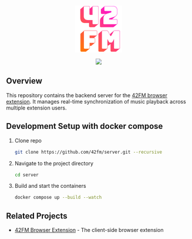 <p align="center" >
    <img src="logo.png">
</p>

<p align="center" >
    <a href="https://github.com/42fm/server/actions">
        <img src="https://github.com/42fm/server/workflows/CI/badge.svg">
    </a>
</p>

## Overview

This repository contains the backend server for the [42FM browser extension](https://github.com/42fm/42fm). It manages real-time synchronization of music playback across multiple extension users.

## Development Setup with docker compose

1. Clone repo

   ```sh
   git clone https://github.com/42fm/server.git --recursive
   ```

1. Navigate to the project directory

   ```sh
   cd server
   ```

1. Build and start the containers

   ```sh
   docker compose up --build --watch
   ```

## Related Projects

- [42FM Browser Extension](https://github.com/42fm/42fm) - The client-side browser extension
